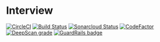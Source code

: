 # Interview

[![CircleCI](https://circleci.com/gh/RoyGI/Interview.svg?style=svg)](https://circleci.com/gh/RoyGI/Interview)
[![Build Status](https://travis-ci.com/RoyGI/Interview.svg?branch=master)](https://travis-ci.com/RoyGI/Interview.svg?branch=master)
[![Sonarcloud Status](https://sonarcloud.io/api/project_badges/measure?project=RoyGI_Interview&metric=alert_status)](https://sonarcloud.io/dashboard?id=RoyGI_Interview)
[![CodeFactor](https://www.codefactor.io/repository/github/roygi/interview/badge)](https://www.codefactor.io/repository/github/roygi/interview)
[![DeepScan grade](https://deepscan.io/api/teams/5205/projects/6977/branches/62804/badge/grade.svg)](https://deepscan.io/dashboard#view=project&tid=5205&pid=6977&bid=62804)
[![GuardRails badge](https://badges.guardrails.io/RoyGI/Interview.svg?token=7cc020721331f9bacab40c0bf214efba6cf184aa3a49c42f3aeb3d21780eab25&provider=github)](https://dashboard.guardrails.io/default/gh/RoyGI/Interview)
